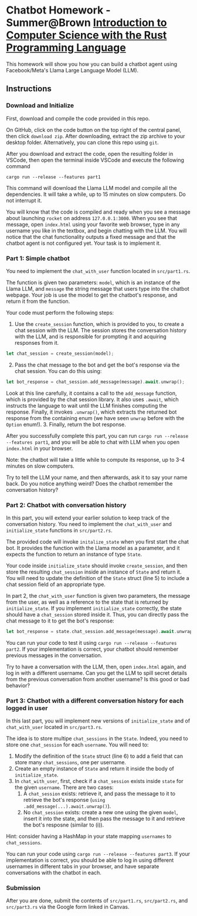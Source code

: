 # Chatbot Homework - Summer@Brown [Introduction to Computer Science with the Rust Programming Language](https://catalog.precollege.brown.edu/detail/CECS0935)

This homework will show you how you can build a chatbot agent using Facebook/Meta's Llama Large Language Model (LLM).

## Instructions

### Download and Initialize

First, download and compile the code provided in this repo.

On GitHub, click on the code button on the top right of the central panel, then click `download zip`. After downloading, extract the zip archive to your desktop folder. Alternatively, you can clone this repo using `git`.

After you download and extract the code, open the resulting folder in VSCode, then open the terminal inside VSCode and execute the following command
```
cargo run --release --features part1
```

This command will download the Llama LLM model and compile all the dependencies. It will take a while, up to 15 minutes on slow computers. Do not interrupt it.

You will know that the code is compiled and ready when you see a message about launching `rocket` on address `127.0.0.1:3000`. When you see that message, open `index.html` using your favorite web browser, type in any username you like in the textbox, and begin chatting with the LLM. You will notice that the chat functionality outputs a fixed message and that the chatbot agent is not configured yet. Your task is to implement it.

### Part 1: Simple chatbot

You need to implement the `chat_with_user` function located in `src/part1.rs`.

The function is given two parameters: `model`, which is an instance of the Llama LLM, and `message` the string message that users type into the chatbot webpage. Your job is use the model to get the chatbot's response, and return it from the function.

Your code must perform the following steps:
1. Use the `create_session` function, which is provided to you, to create a chat session with the LLM. The session stores the conversation history with the LLM, and is responsible for prompting it and acquiring responses from it. 
```rust
let chat_session = create_session(model);
```
2. Pass the chat message to the bot and get the bot's response via the chat session. You can do this using:
```rust
let bot_response = chat_session.add_message(message).await.unwrap();
```
Look at this line carefully, it contains a call to the `add_message` function, which is provided by the chat session library. It also uses `.await`, which instructs the language to wait until the LLM finishes computing the response. Finally, it invokes `.unwrap()`, which extracts the returned bot response from the containing enum (we have seen `unwrap` before with the `Option` enum!).
3. Finally, return the bot response.

After you successfully complete this part, you can run `cargo run --release --features part1`, and you will be able to chat with LLM when you open `index.html` in your browser.

Note: the chatbot will take a little while to compute its response, up to 3-4 minutes on slow computers.

Try to tell the LLM your name, and then afterwards, ask it to say your name back. Do you notice anything weird? Does the chatbot remember the conversation history?

### Part 2: Chatbot with conversation history

In this part, you will extend your earlier solution to keep track of the conversation history. You need to implement the `chat_with_user` and `initialize_state` functions in `src/part2.rs`.

The provided code will invoke `initalize_state` when you first start the chat bot. It provides the function with the Llama model as a parameter, and it expects the function to return an instance of type `State`.

Your code inside `initialize_state` should invoke `create_session`, and then store the resulting `chat_session` inside an instance of `State` and return it. You will need to update the definition of the `State` struct (line 5) to include a chat session field of an appropriate type.

In part 2, the `chat_with_user` function is given two parameters, the message from the user, as well as a reference to the state that is returned by `initialize_state`. If you implement `initialize_state` correctly, the state should have a `chat_session` stored inside it. Thus, you can directly pass the chat message to it to get the bot's response:
```rust
let bot_response = state.chat_session.add_message(message).await.unwrap();
```

You can run your code to test it using `cargo run --release --features part2`. If your implementation is correct, your chatbot should remember previous messages in the conversation.

Try to have a conversation with the LLM, then, open `index.html` again, and log in with a different username. Can you get the LLM to spill secret details from the previous conversation from another username? Is this good or bad behavior?

### Part 3: Chatbot with a different conversation history for each logged in user

In this last part, you will implement new versions of `initialize_state` and of `chat_with_user` located in `src/part3.rs`.

The idea is to store multipe `chat_sessions` in the `State`. Indeed, you need to store one `chat_session` for each `username`. You will need to:
1. Modify the definition of the `State` struct (line 6) to add a field that can store many `chat_sessions`, one per username.
2. Create an empty instance of `State` and return it inside the body of `initialize_state`.
3. In `chat_with_user`, first, check if a `chat_session` exists inside `state` for the given `username`. There are two cases:
   1. A `chat_session` exists: retrieve it, and pass the message to it to retrieve the bot's response (`using .add_message(...).await.unwrap()`).
   2. No `chat_session` exists: create a new one using the given `model`, insert it into the state, and then pass the message to it and retrieve the bot's resposne (similar to (i)).

Hint: consider having a HashMap in your state mapping `usernames` to `chat_sessions`.

You can run your code using `cargo run --release --features part3`. If your implementation is correct, you should be able to log in using different usernames in different tabs in your browser, and have separate conversations with the chatbot in each.


### Submission

After you are done, submit the contents of `src/part1.rs`, `src/part2.rs`, and `src/part3.rs` via the Google form linked in Canvas.
